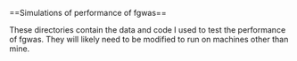 ==Simulations of performance of fgwas==

These directories contain the data and code I used to test the performance of fgwas. They will likely need to be modified to run on machines other than mine. 
